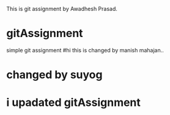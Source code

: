 This is git assignment by Awadhesh Prasad.
# gitAssignment
simple git assignment
#hi this is changed by manish mahajan..
# changed by suyog
# i upadated gitAssignment

